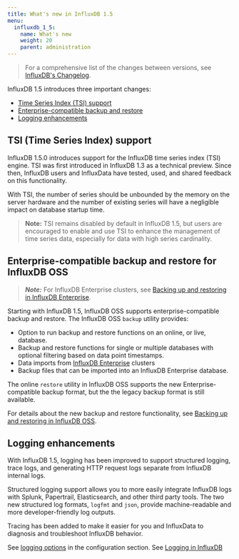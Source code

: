 ```yaml
---
title: What's new in InfluxDB 1.5
menu:
  influxdb_1_5:
    name: What's new
    weight: 20
    parent: administration
---
```


> For a comprehensive list of the changes between versions, see [InfluxDB's Changelog](/influxdb/v1.5/about_the_project/releasenotes-changelog/).

InfluxDB 1.5 introduces three important changes:

* [Time Series Index (TSI) support](#time-series-index--tsi--support)
* [Enterprise-compatible backup and restore](#enterprise-compatible-backup-and-restore-for-influxdb-oss)
* [Logging enhancements](#new-logging-options)


## TSI (Time Series Index) support

InfluxDB 1.5.0 introduces support for the InfluxDB time series index (TSI) engine. TSI was first introduced in InfluxDB 1.3 as a technical preview. Since then, InfluxDB users and InfluxData have tested, used, and shared feedback on this functionality.

With TSI, the number of series should be unbounded by the memory on the server hardware and the number of existing series will have a negligible impact on database startup time.

> **Note:** TSI remains disabled by default in InfluxDB 1.5, but users are encouraged to enable and use TSI to enhance the management of time series data, especially for data with high series cardinality.


## Enterprise-compatible backup and restore for InfluxDB OSS

> ***Note:*** For InfluxDB Enterprise clusters, see [Backing up and restoring in InfluxDB Enterprise](/influxdb_enterprise/v1.5/administration/backup-and-restore/).

Starting with InfluxDB 1.5, InfluxDB OSS supports enterprise-compatible backup and restore. The InfluxDB OSS `backup` utility provides:

* Option to run backup and restore functions on an online, or live, database.
* Backup and restore functions for single or multiple databases with optional filtering based on data point timestamps.
* Data imports from [InfluxDB Enterprise](/enterprise_influxdb/latest/) clusters
* Backup files that can be imported into an InfluxDB Enterprise database.

The online `restore` utility in InfluxDB OSS supports the new Enterprise-compatible backup format, but the the legacy backup format is still available.

For details about the new backup and restore functionality, see [Backing up and restoring in InfluxDB OSS](/influxdb/v1.5/administration/backup-and-restore/).


## Logging enhancements

With InfluxDB 1.5, logging has been improved to support structured logging, trace logs, and generating HTTP request logs separate from InfluxDB internal logs.

Structured logging support allows you to more easily integrate InfluxDB logs with Splunk, Papertrail, Elasticsearch, and other third party tools. The two new structured log formats, `logfmt` and `json`, provide machine-readable and more developer-friendly log outputs.

Tracing has been added to make it easier for you and InfluxData to diagnosis and troubleshoot InfluxDB behavior.

See [logging options](/influxdb/v1.5/administration/config/#logging-options--logging/) in the configuration section.
See [Logging in InfluxDB](/influxdb/v1.5/administration/logs/)
